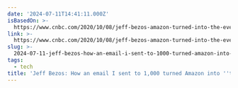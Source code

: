 ```yaml
---
date: '2024-07-11T14:41:11.000Z'
isBasedOn: >-
  https://www.cnbc.com/2020/10/08/jeff-bezos-amazon-turned-into-the-everything-store-because-of-an-email-i-sent-in-1997.html
link: >-
  https://www.cnbc.com/2020/10/08/jeff-bezos-amazon-turned-into-the-everything-store-because-of-an-email-i-sent-in-1997.html
slug: >-
  2024-07-11-jeff-bezos-how-an-email-i-sent-to-1000-turned-amazon-into-the-everything
tags:
  - tech
title: 'Jeff Bezos: How an email I sent to 1,000 turned Amazon into ''the everything'
---
```

 
